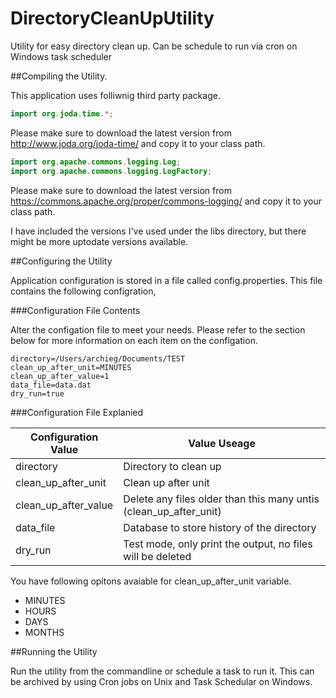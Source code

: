 # DirectoryCleanUpUtility

Utility for easy directory clean up. Can be schedule to run via cron on Windows task scheduler

##Compiling the Utility.

This application uses folliwnig third party package.

```java
import org.joda.time.*;
```
Please make sure to download the latest version from http://www.joda.org/joda-time/ and copy it to your class path.

```java
import org.apache.commons.logging.Log;
import org.apache.commons.logging.LogFactory;
```
Please make sure to download the latest version from https://commons.apache.org/proper/commons-logging/ and copy it to your class path.

I have included the versions I've used under the libs directory, but there might be more uptodate versions available.

##Configuring the Utility

Application configuration is stored in a file called config.properties. This file contains the following configration,

###Configuration File Contents

Alter the configation file to meet your needs. Please refer to the section below for more information on each item on the configation.

```properties
directory=/Users/archieg/Documents/TEST
clean_up_after_unit=MINUTES
clean_up_after_value=1
data_file=data.dat
dry_run=true
```

###Configuration File Explanied

| Configuration Value | Value Useage |
|---------------------|--------------|
| directory | Directory to clean up |
| clean_up_after_unit | Clean up after unit |
| clean_up_after_value | Delete any files older than this many untis (clean_up_after_unit) |
| data_file | Database to store history of the directory |
| dry_run | Test mode, only print the output, no files will be deleted |

You have following opitons avaiable for clean_up_after_unit variable.
* MINUTES
* HOURS
* DAYS
* MONTHS

##Running the Utility

Run the utility from the commandline or schedule a task to run it. This can be archived by using Cron jobs on Unix and Task Schedular on Windows.
